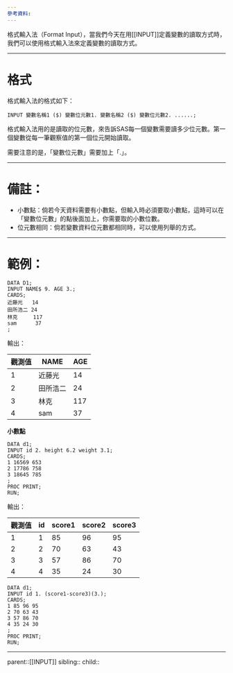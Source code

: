 ```yaml
---
參考資料:
---
```

格式輸入法（Format Input），當我們今天在用[[INPUT]]定義變數的讀取方式時，我們可以使用格式輸入法來定義變數的讀取方式。


- - -
# 格式
格式輸入法的格式如下：
```SAS
INPUT 變數名稱1 ($) 變數位元數1. 變數名稱2 ($) 變數位元數2. ......;
```
格式輸入法用的是讀取的位元數，來告訴SAS每一個變數需要讀多少位元數。第一個變數從每一筆觀察值的第一個位元開始讀取。

需要注意的是，「變數位元數」需要加上「.」。
- - -
# 備註：
- 小數點：倘若今天資料需要有小數點，但輸入時必須要取小數點，這時可以在「變數位元數」的點後面加上，你需要取的小數位數。
- 位元數相同：倘若變數資料位元數都相同時，可以使用列舉的方式。
- - -
# 範例：

```SAS
DATA D1;
INPUT NAME$ 9. AGE 3.;
CARDS;
近藤光   14
田所浩二 24
林克     117
sam      37
;
```
輸出：

| 觀測值 | NAME | AGE |
| --- | ---- | --- |
| 1   | 近藤光  | 14  |
| 2   | 田所浩二 | 24  |
| 3   | 林克   | 117 |
| 4   | sam  | 37  |
**小數點**
```SAS
DATA d1;
INPUT id 2. height 6.2 weight 3.1;
CARDS;
1 16569 653
2 17786 758
3 18645 785
;
PROC PRINT;
RUN;
```
輸出：

| 觀測值 | id  | score1 | score2 | score3 |
| --- | --- | ------ | ------ | ------ |
| 1   | 1   | 85     | 96     | 95     |
| 2   | 2   | 70     | 63     | 43     |
| 3   | 3   | 57     | 86     | 70     |
| 4   | 4   | 35     | 24     | 30     |

```SAS
DATA d1;
INPUT id 1. (score1-score3)(3.);
CARDS;
1 85 96 95
2 70 63 43
3 57 86 70
4 35 24 30
;
PROC PRINT;
RUN;
```



- - -
parent::[[INPUT]]
sibling::
child::